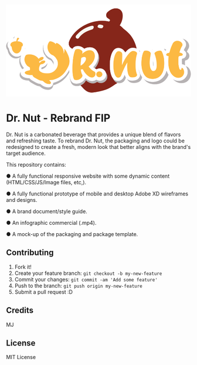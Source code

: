 ![oops, image not found](images/logo.svg "Logo Dr.Nut")

# Dr. Nut - Rebrand FIP

Dr. Nut is a carbonated beverage that provides a unique blend of flavors and refreshing taste. To rebrand Dr. Nut, the packaging and logo could be redesigned to create a fresh, modern look that better aligns with the brand's target audience.

This repository contains:

● A fully functional responsive website with some dynamic content
(HTML/CSS/JS/Image files, etc,).

●  A fully functional prototype of mobile and desktop Adobe XD wireframes and designs.

●  A brand document/style guide.

●  An infographic commercial (.mp4).

●  A mock-up of the packaging and package template.




## Contributing

1. Fork it!
2. Create your feature branch: `git checkout -b my-new-feature`
3. Commit your changes: `git commit -am 'Add some feature'`
4. Push to the branch: `git push origin my-new-feature`
5. Submit a pull request :D


## Credits

MJ

## License

MIT License